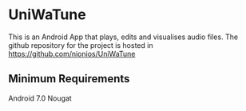 # UniWaTune

This is an Android App that plays, edits and visualises audio files.
The github repository for the project is hosted in https://github.com/nionios/UniWaTune

## Minimum Requirements

Android 7.0 Nougat
